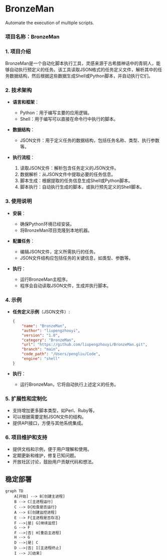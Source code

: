 # BronzeMan

Automate the execution of multiple scripts.

### 项目名称：BronzeMan

### 1. 项目介绍

BronzeMan是一个自动化脚本执行工具，灵感来源于古希腊神话中的青铜人，能够自动执行预定义的任务。该工具读取JSON格式的任务定义文件，解析其中的任务数据结构，然后根据这些数据生成Shell或Python脚本，并自动执行它们。

### 2. 技术架构

- **语言和框架**：

  - Python：用于编写主要的应用逻辑。
  - Shell：用于编写可以直接在命令行中执行的脚本。
- **数据结构**：

  - JSON文件：用于定义任务的数据结构，包括任务名称、类型、执行参数等。
- **执行流程**：

  1. 读取JSON文件：解析包含任务定义的JSON文件。
  2. 数据解析：从JSON文件中提取必要的任务信息。
  3. 脚本生成：根据提取的任务信息生成Shell或Python脚本。
  4. 脚本执行：自动执行生成的脚本，或执行预先定义的Shell脚本。

### 3. 使用说明

- **安装**：

  - 确保Python环境已经安装。
  - 将BronzeMan项目克隆到本地机器。
- **配置任务**：

  - 编辑JSON文件，定义所需执行的任务。
  - JSON文件结构应包括任务的关键信息，如类型、参数等。
- **执行**：

  - 运行BronzeMan主程序。
  - 程序会自动读取JSON文件，生成并执行脚本。

### 4. 示例

- **任务定义示例**（JSON文件）:

  ```json
  {
      "name": "BronzeMan",
      "author": "liupengzhouyi",
      "version": "1.0",
      "category": "BronzeMan",
      "url": "https://github.com/liupengzhouyi/BronzeMan.git",
      "branch": "main",
      "code_path": "/Users/pengliu/Code",
      "engine": "shell"
  }
  ```
- **执行**：

  - 运行BronzeMan，它将自动执行上述定义的任务。

### 5. 扩展性和定制化

- 支持增加更多脚本类型，如Perl、Ruby等。
- 可以根据需要定制JSON文件的结构。
- 提供API接口，方便与其他系统集成。

### 6. 项目维护和支持

- 提供文档和示例，便于用户理解和使用。
- 定期更新和维护，修复已知问题。
- 开放社区讨论，鼓励用户贡献代码和想法。

## 稳定部署

```mermaid
graph TD
    A[开始] --> B[创建主进程]
    B --> C[主进程运行]
    C --> D{检查是否运行}
    A --> E[创建监控进程]
    E --> F{主进程是否存活}
    F -->|是| G[继续监控]
    G --> F
    F -->|否| H[重启主进程]
    H --> G
    D -->|是| C
    D -->|否| I[主进程终止]
    I --> J[结束]

```

```mermaid


```
